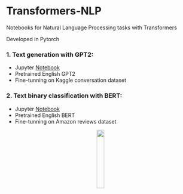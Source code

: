 # Transformers-NLP

Notebooks for Natural Language Processing tasks with Transformers
 
Developed in Pytorch

### 1. Text generation with GPT2:
* Jupyter [Notebook](https://github.com/erikycd/Transformers-NLP/blob/main/Finetune_GPT2_eng_textgen.ipynb)
* Pretrained English GPT2
* Fine-tunning on Kaggle conversation dataset
 
### 2. Text binary classification with BERT:
* Jupyter [Notebook](https://github.com/erikycd/Transformers-NLP/blob/main/Finetune_BERT_eng_classif.ipynb)
* Pretrained English BERT
* Fine-tunning on Amazon reviews dataset

<p align="center">
  <img width="20%" src="">
</p>
